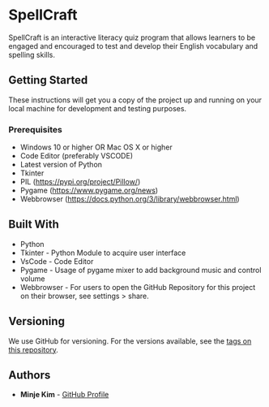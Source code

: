 

# SpellCraft 

SpellCraft is an interactive literacy quiz program
            that allows learners to be engaged and encouraged
            to test and develop their English vocabulary
            and spelling skills.


## Getting Started

These instructions will get you a copy of the project up and running on your local machine for development and testing purposes.

### Prerequisites

* Windows 10 or higher OR Mac OS X or higher
* Code Editor (preferably VSCODE) 
* Latest version of Python
* Tkinter
* PIL (https://pypi.org/project/Pillow/) 
* Pygame (https://www.pygame.org/news)
* Webbrowser (https://docs.python.org/3/library/webbrowser.html)


## Built With

* Python 
* Tkinter - Python Module to acquire user interface
* VsCode - Code Editor
* Pygame - Usage of pygame mixer to add background music and control volume
* Webbrowser - For users to open the GitHub Repository for this project on their browser, see settings > share.

## Versioning

We use GitHub for versioning. For the versions available, see the [tags on this repository](link-to-repository-tags).

## Authors

* **Minje Kim** - [GitHub Profile](https://github.com/minjekim12)



